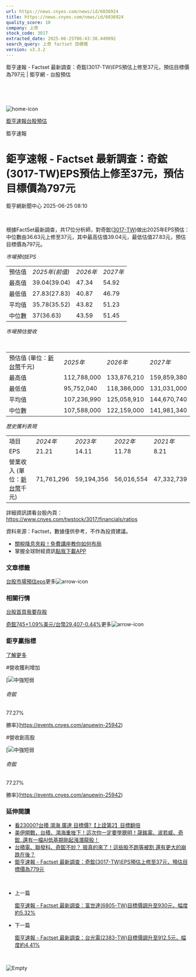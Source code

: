 ```yaml
---
url: https://news.cnyes.com/news/id/6036924
title: https://news.cnyes.com/news/id/6036924
quality_score: 10
company: 上奇
stock_code: 3017
extracted_date: 2025-06-25T06:43:30.449092
search_query: 上奇 factset 目標價
version: v3.3.2
---
```


鉅亨速報 - Factset 最新調查：奇鋐(3017-TW)EPS預估上修至37元，預估目標價為797元 | 鉅亨網 - 台股預估

‌

‌

![home-icon](/assets/icons/breadCrumb/symbol-icon-home.svg)

[鉅亨速報](/news/cat/anue_live)[台股預估](/news/cat/tw_forecast)

鉅亨速報

# 鉅亨速報 - Factset 最新調查：奇鋐(3017-TW)EPS預估上修至37元，預估目標價為797元

鉅亨網新聞中心 2025-06-25 08:10

‌

根據FactSet最新調查，共17位分析師，對奇鋐([3017-TW](https://www.cnyes.com/twstock/3017))做出2025年EPS預估：中位數由36.63元上修至37元，其中最高估值39.04元，最低估值27.83元，預估目標價為797元。

*市場預估EPS*

|  |  |  |  |
| --- | --- | --- | --- |
| 預估值 | *2025年(前值)* | *2026年* | *2027年* |
| 最高值 | 39.04(39.04) | 47.34 | 54.92 |
| 最低值 | 27.83(27.83) | 40.87 | 46.79 |
| 平均值 | 35.78(35.52) | 43.82 | 51.23 |
| 中位數 | 37(36.63) | 43.59 | 51.45 |

*市場預估營收*

‌

|  |  |  |  |
| --- | --- | --- | --- |
| 預估值 (單位：[新台幣](https://invest.cnyes.com/forex/detail/usdtwd)千元) | *2025年* | *2026年* | *2027年* |
| 最高值 | 112,788,000 | 133,876,210 | 159,859,380 |
| 最低值 | 95,752,040 | 118,386,000 | 131,031,000 |
| 平均值 | 107,236,990 | 125,058,910 | 144,670,740 |
| 中位數 | 107,588,000 | 122,159,000 | 141,981,340 |

*歷史獲利表現*

|  |  |  |  |  |
| --- | --- | --- | --- | --- |
| 項目 | *2024年* | *2023年* | *2022年* | *2021年* |
| EPS | 21.21 | 14.11 | 11.78 | 8.21 |
| 營業收入 (單位：[新台幣](https://invest.cnyes.com/forex/detail/usdtwd)千元) | 71,761,296 | 59,194,356 | 56,016,554 | 47,332,739 |

詳細資訊請看台股內頁：  
<https://www.cnyes.com/twstock/3017/financials/ratios>

資料來源：Factset，數據僅供參考，不作為投資建議。

* [關稅降息夾殺！免費講座教你如何布局](https://www.rsc.com.tw/Cnyes_RSC/SeminarBooking2025InvestmentOutlook.aspx?utm_source=anue&utm_medium=usstocks_end)
* 掌握全球財經資訊[點我下載APP](http://www.cnyes.com/app/?utm_source=mweb&utm_medium=HamMenuBanner&utm_campaign=fixed&utm_content=entr)

### 文章標籤

[台股](https://news.cnyes.com/tag/台股 "台股")[市場預估](https://news.cnyes.com/tag/市場預估 "市場預估")[eps](https://news.cnyes.com/tag/eps "eps")更多![arrow-icon](/assets/icons/arrows/arrow-down.svg)

### 相關行情

[台股首頁](https://www.cnyes.com/twstock)[我要存股](https://supr.link/8OHaU)

[奇鋐745+1.09%](https://www.cnyes.com/twstock/3017)[美元/台幣29.407-0.44%](https://invest.cnyes.com/forex/detail/USDTWD)更多![arrow-icon](/assets/icons/arrows/arrow-down.svg)

### 鉅亨贏指標

[了解更多](https://events.cnyes.com/anuewin-25942)

#營收獲利增加

[![中強短弱](/assets/icons/win-indicator/long-to-short.svg)

###### 奇鋐

77.27%

勝率](https://events.cnyes.com/anuewin-25942)

#營收創高股

[![中強短弱](/assets/icons/win-indicator/long-to-short.svg)

###### 奇鋐

77.27%

勝率](https://events.cnyes.com/anuewin-25942)

### 延伸閱讀

* [看23000?台積 鴻海 廣達 目標價?【上詮第2】目標翻倍](/news/id/6036182)
* [美伊開戰，台積、鴻海重挫下！這次你一定要學聰明！晟銘電、波若威、奇鋐..還有一檔AI低基期剛起漲潛龍股！](/news/id/6033567)
* [台積電、聯發科、奇鋐不妙？ 狼真的來了！這些股不跑等被割 還有更大的崩跌在後？](/news/id/6031143)
* [鉅亨速報 - Factset 最新調查：奇鋐(3017-TW)EPS預估上修至37元，預估目標價為779元](/news/id/6028911)

‌

* 上一篇

  [鉅亨速報 - Factset 最新調查：富世達(6805-TW)目標價調升至930元，幅度約5.32%](/news/id/6037441)
* 下一篇

  [鉅亨速報 - Factset 最新調查：台光電(2383-TW)目標價調升至912.5元，幅度約4.41%](/news/id/6034035)

‌

![Empty](/assets/icons/skeleton/empty-image.svg)

‌